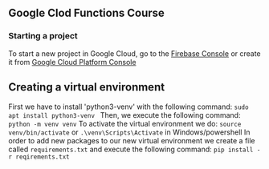 ## Google Clod Functions Course
### Starting a project
To start a new project in Google Cloud, go to the 
[Firebase Console](https://console.firebase.google.com) or create it from [Google Cloud Platform Console](https://console.cloud.google.com) 

## Creating a virtual environment
First we have to install 'python3-venv' with the following command: ```sudo apt install python3-venv ```
Then, we execute the following command:
``python -m venv venv``
To activate the virtual environment we do:
``source venv/bin/activate``
or ``.\venv\Scripts\Activate`` in Windows/powershell
In order to add new packages to our new virtual environment we create a file called `requirements.txt` and execute the following command: 
``pip install -r reqirements.txt``